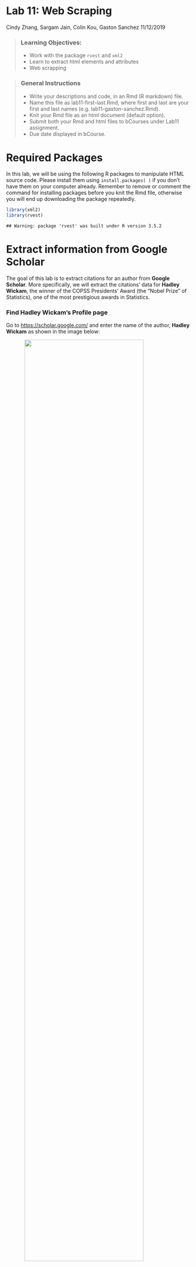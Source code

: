 Lab 11: Web Scraping
================
Cindy Zhang, Sargam Jain, Colin Kou, Gaston Sanchez
11/12/2019

> ### Learning Objectives:
> 
>   - Work with the package `rvest` and `xml2`
>   - Learn to extract html elements and attributes
>   - Web scrapping

> ### General Instructions
> 
>   - Write your descriptions and code, in an Rmd (R markdown) file.
>   - Name this file as lab11-first-last.Rmd, where first and last are
>     your first and last names (e.g. lab11-gaston-sanchez.Rmd).
>   - Knit your Rmd file as an html document (default option).
>   - Submit both your Rmd and html files to bCourses under Lab11
>     assignment.
>   - Due date displayed in bCourse.

# Required Packages

In this lab, we will be using the following R packages to manipulate
HTML source code. Please install them using `install.packages( )` if you
don’t have them on your computer already. Remember to remove or comment
the command for installing packages before you knit the Rmd file,
otherwise you will end up downloading the package repeatedly.

``` r
library(xml2)
library(rvest)
```

    ## Warning: package 'rvest' was built under R version 3.5.2

# Extract information from Google Scholar

The goal of this lab is to extract citations for an author from **Google
Scholar**. More specifically, we will extract the citations’ data for
**Hadley Wickam**, the winner of the COPSS Presidents’ Award (the “Nobel
Prize” of Statistics), one of the most prestigious awards in Statistics.

### Find Hadley Wickam’s Profile page

Go to <https://scholar.google.com/> and enter the name of the author,
**Hadley Wickam** as shown in the image below:

<img src="lab11-images/1.png" width="80%" style="display: block; margin: auto;" />

If you enter the google search, you should see that the first item
returned is a **User profile** as shown in the image below:

<img src="lab11-images/2.png" width="80%" style="display: block; margin: auto;" />

Next, click on the hyperlink for the author’s name under **User
profiles**. You will see that it brings you to a page that shows the
citations for the author’s 20 most cited papers (refer to the image
below):

<img src="lab11-images/3.png" width="80%" style="display: block; margin: auto;" />

**In this lab, we will write R code to scrape the citations data for
Hadley Wickham.**

<font color='red'> **Note:** if you repeatedly query the Google Scholar
site too frequently, Google will start returning “503” errors because it
detects automated usage. To avoid troubling Google servers, please add
the following R code in your web scraping. So, if you are going to run
your code from an R code chunk cell in your markdown file, please add
the following command before the web scraping command to download the
HTML: </font>

``` r
Sys.sleep(15)
# followed by your code
```

### HTML source code

Now, let’s look at what is behind all the webpages. We can explore the
underlying HTML source code in advance, before we start writing R code.
For this you can explore the **Page source** in three alternate ways:

  - directly in the browser, for example,
      - in Firefox: Web Developer –\> Page Source
      - in Chrome View –\> Developer tools
      - right click in brower –\> Page Source, or
  - by downloading the webpage and opening it in Rstudio

<img src="lab11-images/4.png" width="80%" style="display: block; margin: auto;" />

In the HTML file, we can see the complicated yet organized HTML source
code. It’s using some paired **\<\>** to indicate the starting and
ending point of individual hierarchical-structure elements.

For example, here is the HTML source behind one line of the publications
in the page:

**Hadley Wickham - Google Scholar Citations**

<img src="lab11-images/5.png" width="80%" style="display: block; margin: auto;" />

This is a markup language, called XML (extensible markup language), used
to store data in self-describing (no metadata needed) format, often with
a hierarchical structure. It consists of sets of elements (also known as
nodes because they generally occur in a hierarchical structure and
therefore have parents, children, etc.) with tags that identify/name the
elements. We can use the XPath language for navigating the hierarchical
tree and, finding and extracting information from the node(s) of
interest.

### Download and read the web page with read\_html()

First, let’s use the function `read_html( )` to read the HTML source
code from the author’s page. The `read_html( )` function requires the
URL of the webpage to be scraped. So copy the URL of the page from the
web browser:

<img src="lab11-images/6.png" width="80%" style="display: block; margin: auto;" />

Here is how we can download the read in the web page:

``` r
# Assemble url (so it fits on screen)
scholar <- "https://scholar.google.com/citations?user="
author <- "YA43PbsAAAAJ&hl=en&oi=ao" 
author_url <- paste0(scholar, author) # full url of the page

# Download HTML file to your working directory
download.file(author_url,  'google_scholar.html')

# Read the HTML file
parent_data <- read_html('google_scholar.html')
```

<font color='red'> **Note: ** Use the downloaded HTML to develop the
remainder of your code and don’t keep re-downloading the HTML as you
work on the remainder of the code. </font>

`read_html( )` works by reading in the HTML as text and then parsing it
to build up a tree con- taining the HTML elements. Then we can use
`html_nodes( )` to find the nodes and if there are tables, we can use
`html_table( )` to convert them to data frames, which is shown below:

``` r
### Syntax
table_data <- html_table(parent_data) 
```

### **Your turn**:

Explore the elements of the extracted table and answer the following
questions.

  - Extract the Google scholar ID of the author from the URL. It
    contains 12 characters.
  - Extract and store the summary table of the citations in the top
    right corner of the user profile page
  - Extract and store all the titles/name/journal of the papers in a
    vector `long_info`
  - Extract and store number of the citations in a vector `citation`
  - Extract and store the years of publication in a vector `year`

### Alternative way of reading the nodes: `html_nodes()`

You may already have noticed that some of the information on the page is
not well organized in the earlier table, such as co-authors and name of
the journals. Let’s now look into the HTML source closely to get these
elements. For any object/string on the webpage, you can do a right click
and choose ‘inspect’ to see its HTML source code. Refer to the picture
below.

<img src="lab11-images/7.png" width="80%" style="display: block; margin: auto;" />

<img src="lab11-images/8.png" width="80%" style="display: block; margin: auto;" />

Now, we will make use of `html_nodes()`. The following command returns
the HTML code script for the entire table body. Explore the HTML
elements extracted using following commands:

``` r
table_body <- parent_page %>% html_nodes(xpath = '//*[@id="gsc_a_b"]')
```

The following command returns the HTML code script for only one row of
the body.

``` r
table_row <- parent_page %>% html_nodes(xpath = '//*[@id="gsc_a_tr"]')
```

### **Your turn**:

  - Extract information from the web page using html\_nodes() and store
    the information in a dataframe like this:

<img src="lab11-images/9.png" width="80%" style="display: block; margin: auto;" />

  - Among the 20 articles, give the title of the most cited article?
  - Among the 20 articles, in which years has the author published more
    than two articles?
